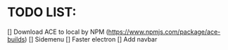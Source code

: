 # TODO LIST:

[] Download ACE to local by NPM (https://www.npmjs.com/package/ace-builds)
[] Sidemenu
[] Faster electron
[] Add navbar